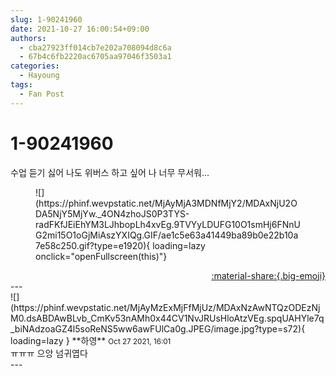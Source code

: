 ```yaml
---
slug: 1-90241960
date: 2021-10-27 16:00:54+09:00
authors:
  - cba27923ff014cb7e202a708094d8c6a
  - 67b4c6fb2220ac6705aa97046f3503a1
categories:
  - Hayoung
tags:
  - Fan Post
---
```


# 1-90241960

<div class="post-container" markdown="1">
<div class="content-container md-sidebar__scrollwrap" markdown="1">

수업 듣기 싫어 나도 위버스 하고 싶어 나 너무 무서워...
<figure markdown="1">
![](https://phinf.wevpstatic.net/MjAyMjA3MDNfMjY2/MDAxNjU2ODA5NjY5MjYw._4ON4zhoJS0P3TYS-radFKfJEiEhYM3LJhbopLh4xvEg.9TVYyLDUFG10O1smHj6FNnUG2mi15O1oGjMiAszYXIQg.GIF/ae1c5e63a41449ba89b0e22b10a7e58c250.gif?type=e1920){ loading=lazy onclick="openFullscreen(this)"}
</figure>


</div>
</div>

<div style="text-align: right;" markdown="1">
<a href="https://weverse.io/fromis9/fanpost/1-90241960" style="text-align: right;">:material-share:{.big-emoji}</a>
</div>
---

<div class="comments-container md-sidebar__scrollwrap" markdown="1">
<div class="comment" markdown="1">
<div class='id-container' markdown="1">
![](https://phinf.wevpstatic.net/MjAyMzExMjFfMjUz/MDAxNzAwNTQzODEzNjM0.dsABDAwBLvb_CmKv53nAMh0x44CV1NvJRUsHloAtzVEg.spqUAHYle7q_biNAdzoaGZ4l5soReNS5ww6awFUlCa0g.JPEG/image.jpg?type=s72){ loading=lazy }
**<span class="artist">하영</span>** <small>Oct 27 2021, 16:01</small><br>
</div>
<div class='comment-body' markdown="1">
ㅠㅠㅠ 으앙 넘귀엽다 
</div>
</div>
</div>
---
